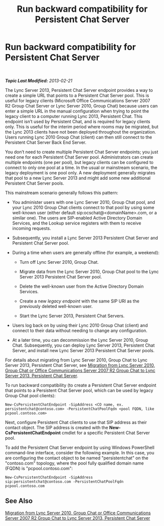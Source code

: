 ﻿---
title: Run backward compatibility for Persistent Chat Server
TOCTitle: Run backward compatibility for Persistent Chat Server
ms:assetid: 53f1a706-3104-4a94-8b4e-8badd9a066d6
ms:mtpsurl: https://technet.microsoft.com/en-us/library/JJ204901(v=OCS.15)
ms:contentKeyID: 48184175
ms.date: 07/23/2014
mtps_version: v=OCS.15
---

<div data-xmlns="http://www.w3.org/1999/xhtml">

<div class="topic" data-xmlns="http://www.w3.org/1999/xhtml" data-msxsl="urn:schemas-microsoft-com:xslt" data-cs="http://msdn.microsoft.com/en-us/">

<div data-asp="http://msdn2.microsoft.com/asp">

# Run backward compatibility for Persistent Chat Server

</div>

<div id="mainSection">

<div id="mainBody">

<span> </span>

_**Topic Last Modified:** 2013-02-21_

The Lync Server 2013, Persistent Chat Server endpoint provides a way to create a simple URL that points to a Persistent Chat Server pool. This is useful for legacy clients (Microsoft Office Communications Server 2007 R2 Group Chat Server or Lync Server 2010, Group Chat) because users can enter a simple URL in the manual configuration when trying to point the legacy client to a computer running Lync 2013, Persistent Chat. This endpoint isn’t used by Persistent Chat, and is required for legacy clients only. This is useful for the interim period where rooms may be migrated, but the Lync 2013 clients have not been deployed throughout the organization. Users running Lync 2010 Group Chat (client) can then still connect to the Persistent Chat Server Back End Server.

You don’t need to create multiple Persistent Chat Server endpoints; you just need one for each Persistent Chat Server pool. Administrators can create multiple endpoints (one per pool), but legacy clients can be configured to connect to only one pool at a time. In the usual or mainstream scenario, the legacy deployment is one pool only. A new deployment generally migrates that pool to a new Lync Server 2013 and might add some new additional Persistent Chat Server pools.

This mainstream scenario generally follows this pattern:

  - You administer users with one Lync Server 2010, Group Chat pool, and your Lync 2010 Group Chat clients connect to that pool by using some well-known user (either default sip:ocschat@\<domainName\>.com, or a similar one). The users are SIP-enabled Active Directory Domain Services, and the Lookup service registers with them to receive incoming requests.

  - Subsequently, you install a Lync Server 2013 Persistent Chat Server and Persistent Chat Server pool.

  - During a time when users are generally offline (for example, a weekend):
    
      - Turn off Lync Server 2010, Group Chat.
    
      - Migrate data from the Lync Server 2010, Group Chat pool to the Lync Server 2013 Persistent Chat Server pool.
    
      - Delete the well-known user from the Active Directory Domain Services.
    
      - Create a new *legacy endpoint* with the same SIP URI as the previously deleted well-known user.
    
      - Start the Lync Server 2013, Persistent Chat Servers.

  - Users log back on by using their Lync 2010 Group Chat (client) and connect to their data without needing to change any configuration.

  - At a later time, you can decommission the Lync Server 2010, Group Chat. Subsequently, you can deploy Lync Server 2013, Persistent Chat Server, and install new Lync Server 2013 Persistent Chat Server pools.

For details about migrating from Lync Server 2010, Group Chat to Lync Server 2013, Persistent Chat Server, see [Migration from Lync Server 2010, Group Chat or Office Communications Server 2007 R2 Group Chat to Lync Server 2013, Persistent Chat Server](migration-from-lync-server-2010-group-chat-or-office-communications-server-2007-r2-group-chat-to-lync-server-2013-persistent-chat-server.md).

To run backward compatibility (to create a Persistent Chat Server endpoint that points to a Persistent Chat Server pool, which can be used by legacy Group Chat pool clients):

    New-CsPersistentChatEndpoint -SipAddress <CO name, ex. persistentchat@contoso.com> -PersistentChatPoolFqdn <pool FQDN, like pcpool.contoso.com>

Next, configure Persistent Chat clients to use that SIP address as their contact object. The SIP address is created with the **New-CsPersistentChatEndpoint** cmdlet for a specific Persistent Chat Server pool.

To add the Persistent Chat Server endpoint by using Windows PowerShell command-line interface, consider the following example. In this case, you are configuring the contact object to be named "persistentchat" on the "contoso.com" topology, where the pool fully qualified domain name (FQDN) is "pcpool.contoso.com":

    New-CsPersistentChatEndpoint -SipAddress sip:persistentchat@contoso.com -PersistentChatPoolFqdn pcpool.contoso.com

<div>

## See Also


[Migration from Lync Server 2010, Group Chat or Office Communications Server 2007 R2 Group Chat to Lync Server 2013, Persistent Chat Server](migration-from-lync-server-2010-group-chat-or-office-communications-server-2007-r2-group-chat-to-lync-server-2013-persistent-chat-server.md)  
  

</div>

</div>

<span> </span>

</div>

</div>

</div>

